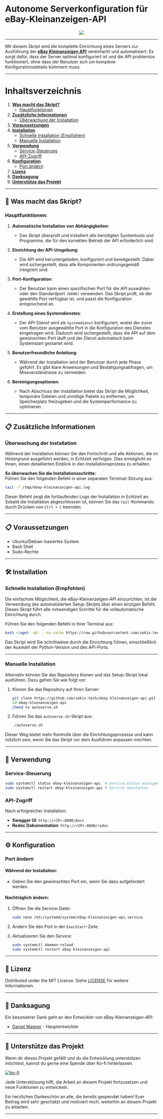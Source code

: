 # Autonome Serverkonfiguration für eBay-Kleinanzeigen-API

<div align="center">
  <img src="https://i.imgur.com/i4iu51v.jpeg">
</div>

------------


Mit diesem Skript wird die komplette Einrichtung eines Servers zur Ausführung der [**eBay Kleinanzeigen API**](https://github.com/DanielWTE/ebay-kleinanzeigen-api) vereinfacht und automatisiert. Es sorgt dafür, dass der Server optimal konfiguriert ist und die API problemlos funktioniert, ohne dass der Benutzer sich um komplexe Konfigurationsdetails kümmern muss.

---

# Inhaltsverzeichnis

1. **[Was macht das Skript?](#-was-macht-das-skript)**  
   - [Hauptfunktionen](#hauptfunktionen)  
2. **[Zusätzliche Informationen](#-zusätzliche-informationen)**  
   - [Überwachung der Installation](#überwachung-der-installation)  
3. **[Voraussetzungen](#-voraussetzungen)**  
4. **[Installation](#-installation)**  
   - [Schnelle Installation (Empfohlen)](#schnelle-installation-empfohlen)  
   - [Manuelle Installation](#manuelle-installation)  
5. **[Verwendung](#-verwendung)**  
   - [Service-Steuerung](#service-steuerung)  
   - [API-Zugriff](#api-zugriff)  
6. **[Konfiguration](#️-konfiguration)**  
   - [Port ändern](#port-ändern)  
7. **[Lizenz](#-lizenz)**  
8. **[Danksagung](#-danksagung)**  
9. **[Unterstütze das Projekt](#-unterstütze-das-projekt)**  

---

## 🚀 Was macht das Skript?

### **Hauptfunktionen:**

1. **Automatische Installation von Abhängigkeiten**:
   - Das Skript überprüft und installiert alle benötigten Systemtools und Programme, die für den korrekten Betrieb der API erforderlich sind.

2. **Einrichtung der API-Umgebung**:
   - Die API wird heruntergeladen, konfiguriert und bereitgestellt. Dabei wird sichergestellt, dass alle Komponenten ordnungsgemäß integriert sind.

3. **Port-Konfiguration**:
   - Der Benutzer kann einen spezifischen Port für die API auswählen oder den Standardport ```(8000)``` verwenden. Das Skript prüft, ob der gewählte Port verfügbar ist, und passt die Konfiguration entsprechend an.

4. **Erstellung eines Systemdienstes**:
   - Der API-Dienst wird als `Systemdienst` konfiguriert, wobei der zuvor vom Benutzer ausgewählte Port in die Konfiguration des Dienstes eingetragen wird. Dadurch wird sichergestellt, dass die API auf dem gewünschten Port läuft und der Dienst automatisch beim Systemstart gestartet wird.

5. **Benutzerfreundliche Anleitung**:
   - Während der Installation wird der Benutzer durch jede Phase geführt. Es gibt klare Anweisungen und Bestätigungsabfragen, um Missverständnisse zu vermeiden.

6. **Bereinigungsoptionen**:
   - Nach Abschluss der Installation bietet das Skript die Möglichkeit, temporäre Dateien und unnötige Pakete zu entfernen, um Speicherplatz freizugeben und die Systemperformance zu optimieren.

---

## 📋 Zusätzliche Informationen 
### **Überwachung der Installation** 

Während der Installation können Sie den Fortschritt und alle Aktionen, die im Hintergrund ausgeführt werden, in Echtzeit verfolgen. Dies ermöglicht es Ihnen, einen detaillierten Einblick in den Installationsprozess zu erhalten. 

**So überwachen Sie die Installationsschritte:**  
Führen Sie den folgenden Befehl in einer separaten Terminal-Sitzung aus:

```bash
tail -f /tmp/ebay-kleinanzeigen-api.log
```

Dieser Befehl zeigt die fortlaufenden Logs der Installation in Echtzeit an. Sobald die Installation abgeschlossen ist, können Sie das ```tail```-Kommando durch Drücken von ```Ctrl + C``` beenden. 

---

## 📋 Voraussetzungen

- Ubuntu/Debian-basiertes System
- Bash Shell
- Sudo-Rechte

---

## 🛠 Installation

### Schnelle Installation (Empfohlen)

Die einfachste Möglichkeit, die eBay-Kleinanzeigen-API einzurichten, ist die Verwendung des automatisierten Setup-Skripts über einen einzigen Befehl. 
Dieses Skript führt alle notwendigen Schritte für die vollautomatische Einrichtung durch.

Führen Sie den folgenden Befehl in Ihrer Terminal aus:

```bash
bash <(wget -qO- --no-cache https://raw.githubusercontent.com/sakis-tech/ebay-kleinanzeigen-api/main/autoserve.sh)
```

Das Skript wird Sie schrittweise durch die Einrichtung führen, einschließlich der Auswahl der Python-Version und des API-Ports.

---

### Manuelle Installation

Alternativ können Sie das Repository klonen und das Setup-Skript lokal ausführen. Dazu gehen Sie wie folgt vor:

1. Klonen Sie das Repository auf Ihren Server:

   ```bash
   git clone https://github.com/sakis-tech/ebay-kleinanzeigen-api.git
   cd ebay-kleinanzeigen-api
   chmod +x autoserve.sh
   ```

2. Führen Sie das `autoserve.sh`-Skript aus:

   ```bash
   ./autoserve.sh
   ```

Dieser Weg bietet mehr Kontrolle über die Einrichtungsprozesse und kann nützlich sein, wenn Sie das Skript vor dem Ausführen anpassen möchten.

---

## 🔧 Verwendung

### Service-Steuerung

```bash
sudo systemctl status ebay-kleinanzeigen-api  # Service-Status anzeigen
sudo systemctl restart ebay-kleinanzeigen-api # Service neustarten
```

### API-Zugriff

Nach erfolgreicher Installation:

- **Swagger UI**: `http://<IP>:8000/docs`
- **Redoc Dokumentation**: `http://<IP>:8000/redoc`

---

## ⚙️ Konfiguration

### Port ändern

#### Während der Installation:
- Geben Sie den gewünschten Port ein, wenn Sie dazu aufgefordert werden.

#### Nachträglich ändern:
1. Öffnen Sie die Service-Datei:

   ```bash
   sudo nano /etc/systemd/system/ebay-kleinanzeigen-api.service
   ```

2. Ändern Sie den Port in der `ExecStart`-Zeile.
3. Aktualisieren Sie den Service:

   ```bash
   sudo systemctl daemon-reload
   sudo systemctl restart ebay-kleinanzeigen-api
   ```

---

## 📄 Lizenz

Distributed under the MIT License. Siehe [LICENSE](https://raw.githubusercontent.com/sakis-tech/ebay-kleinanzeigen-api/main/LICENSE) für weitere Informationen.

---

## 🙌 Danksagung

Ein besonderer Dank geht an den Entwickler von eBay-Kleinanzeigen-API:

- [Daniel Wagner](https://github.com/DanielWTE) - Hauptentwickler

---

## 💖 Unterstütze das Projekt

Wenn dir dieses Projekt gefällt und du die Entwicklung unterstützen möchtest, kannst du gerne eine Spende über Ko-fi hinterlassen.

[![ko-fi](https://ko-fi.com/img/githubbutton_sm.svg)](https://ko-fi.com/J3J5NZMHT)

Jede Unterstützung hilft, die Arbeit an diesem Projekt fortzusetzen und neue Funktionen zu entwickeln.

Ein herzliches Dankeschön an alle, die bereits gespendet haben! Euer Beitrag wird sehr geschätzt und motiviert mich, weiterhin an diesem Projekt zu arbeiten.

---
